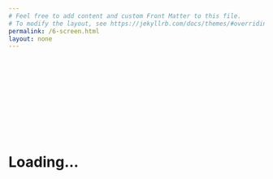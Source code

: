```yaml
---
# Feel free to add content and custom Front Matter to this file.
# To modify the layout, see https://jekyllrb.com/docs/themes/#overriding-theme-defaults
permalink: /6-screen.html
layout: none
---
```

<html>
    <head>
        <title>Tracking Faces in the Browser with TensorFlow.js</title>
        <script src="https://cdn.jsdelivr.net/npm/@tensorflow/tfjs@2.4.0/dist/tf.min.js"></script>
        <script src="https://cdn.jsdelivr.net/npm/@tensorflow-models/face-landmarks-detection@0.0.1/dist/face-landmarks-detection.js"></script>
        <script src="https://cdn.jsdelivr.net/npm/party-js@1.0.0/party.min.js"></script>
    </head>
    <body>
        <canvas id="output"></canvas>
        <video id="webcam" playsinline style="
            visibility: hidden;
            width: auto;
            height: auto;
            ">
        </video>
        <h1 id="status">Loading...</h1>
        <script>
        function setText( text ) {
            document.getElementById( "status" ).innerText = text;
        }

        async function setupWebcam() {
            return new Promise( ( resolve, reject ) => {
                const webcamElement = document.getElementById( "webcam" );
                const navigatorAny = navigator;
                navigator.getUserMedia = navigator.getUserMedia ||
                navigatorAny.webkitGetUserMedia || navigatorAny.mozGetUserMedia ||
                navigatorAny.msGetUserMedia;
                if( navigator.getUserMedia ) {
                    navigator.getUserMedia( { video: true },
                        stream => {
                            webcamElement.srcObject = stream;
                            webcamElement.addEventListener( "loadeddata", resolve, false );
                        },
                    error => reject());
                }
                else {
                    reject();
                }
            });
        }

        let output = null;
        let model = null;
        let didParty = false;

        async function trackFace() {
            const video = document.getElementById( "webcam" );
            const faces = await model.estimateFaces( {
                input: video,
                returnTensors: false,
                flipHorizontal: false,
            });
            output.drawImage(
                video,
                0, 0, video.width, video.height,
                0, 0, video.width, video.height
            );

            let areEyesClosed = false, isMouthOpen = false;
            faces.forEach( face => {
                const eyeDist = Math.sqrt(
                    ( face.annotations.leftEyeUpper1[ 3 ][ 0 ] - face.annotations.rightEyeUpper1[ 3 ][ 0 ] ) ** 2 +
                    ( face.annotations.leftEyeUpper1[ 3 ][ 1 ] - face.annotations.rightEyeUpper1[ 3 ][ 1 ] ) ** 2 +
                    ( face.annotations.leftEyeUpper1[ 3 ][ 2 ] - face.annotations.rightEyeUpper1[ 3 ][ 2 ] ) ** 2
                );
                const faceScale = eyeDist / 80;

                // Check for eyes closed
                const leftEyesDist = Math.sqrt(
                    ( face.annotations.leftEyeLower1[ 4 ][ 0 ] - face.annotations.leftEyeUpper1[ 4 ][ 0 ] ) ** 2 +
                    ( face.annotations.leftEyeLower1[ 4 ][ 1 ] - face.annotations.leftEyeUpper1[ 4 ][ 1 ] ) ** 2 +
                    ( face.annotations.leftEyeLower1[ 4 ][ 2 ] - face.annotations.leftEyeUpper1[ 4 ][ 2 ] ) ** 2
                );
                const rightEyesDist = Math.sqrt(
                    ( face.annotations.rightEyeLower1[ 4 ][ 0 ] - face.annotations.rightEyeUpper1[ 4 ][ 0 ] ) ** 2 +
                    ( face.annotations.rightEyeLower1[ 4 ][ 1 ] - face.annotations.rightEyeUpper1[ 4 ][ 1 ] ) ** 2 +
                    ( face.annotations.rightEyeLower1[ 4 ][ 2 ] - face.annotations.rightEyeUpper1[ 4 ][ 2 ] ) ** 2
                );
                if( leftEyesDist / faceScale < 23.5 ) {
                    areEyesClosed = true;
                }
                if( rightEyesDist / faceScale < 23.5 ) {
                    areEyesClosed = true;
                }

                // Check for mouth open
                const lipsDist = Math.sqrt(
                    ( face.annotations.lipsLowerInner[ 5 ][ 0 ] - face.annotations.lipsUpperInner[ 5 ][ 0 ] ) ** 2 +
                    ( face.annotations.lipsLowerInner[ 5 ][ 1 ] - face.annotations.lipsUpperInner[ 5 ][ 1 ] ) ** 2 +
                    ( face.annotations.lipsLowerInner[ 5 ][ 2 ] - face.annotations.lipsUpperInner[ 5 ][ 2 ] ) ** 2
                );
                // Scale to the relative face size
                if( lipsDist / faceScale > 20 ) {
                    isMouthOpen = true;
                }
            });

            if( !didParty && ( areEyesClosed || isMouthOpen ) ) {
                party.screen();
            }
            didParty = areEyesClosed || isMouthOpen;

            setText( `Eyes: ${areEyesClosed} Mouth: ${isMouthOpen}` );

            requestAnimationFrame( trackFace );
        }

        (async () => {
            await setupWebcam();
            const video = document.getElementById( "webcam" );
            video.play();
            let videoWidth = video.videoWidth;
            let videoHeight = video.videoHeight;
            video.width = videoWidth;
            video.height = videoHeight;

            let canvas = document.getElementById( "output" );
            canvas.width = video.width;
            canvas.height = video.height;

            output = canvas.getContext( "2d" );
            output.translate( canvas.width, 0 );
            output.scale( -1, 1 ); // Mirror cam
            output.fillStyle = "#fdffb6";
            output.strokeStyle = "#fdffb6";
            output.lineWidth = 2;

            // Load Face Landmarks Detection
            model = await faceLandmarksDetection.load(
                faceLandmarksDetection.SupportedPackages.mediapipeFacemesh
            );

            setText( "Loaded!" );

            trackFace();
        })();
        </script>
    </body>
</html>
